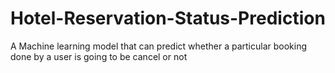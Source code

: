 # Hotel-Reservation-Status-Prediction

A Machine learning model that can predict whether a particular booking done by a user is going to be cancel or not

